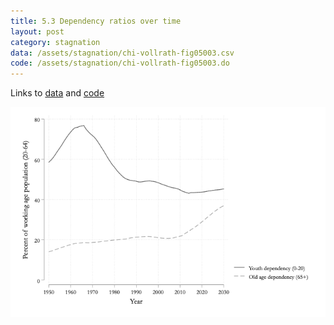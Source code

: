 ```yaml
---
title: 5.3 Dependency ratios over time
layout: post
category: stagnation
data: /assets/stagnation/chi-vollrath-fig05003.csv
code: /assets/stagnation/chi-vollrath-fig05003.do
---
```


Links to [data](/assets/stagnation/chi-vollrath-fig05003.csv) and [code](/assets/stagnation/chi-vollrath-fig05003.do) 

![5.3 Dependency ratios over time](/assets/stagnation/chi-vollrath-fig05003.png)
